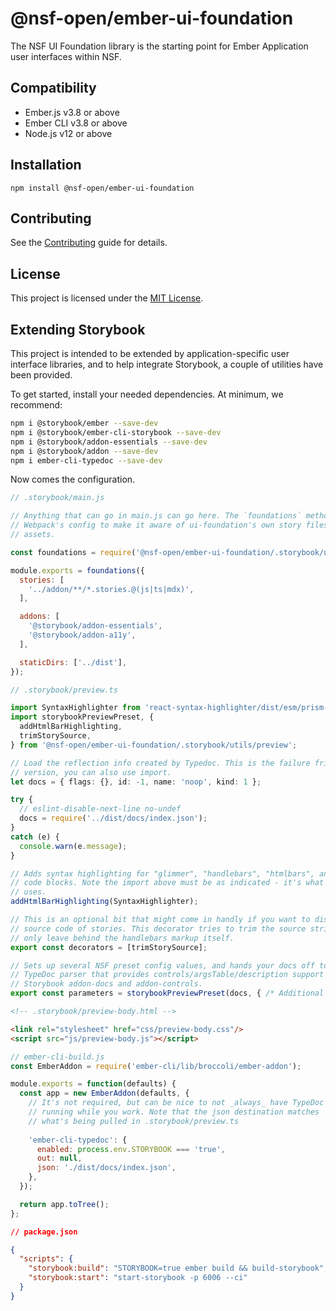 @nsf-open/ember-ui-foundation
==============================================================================

The NSF UI Foundation library is the starting point for Ember Application user interfaces 
within NSF.


Compatibility
------------------------------------------------------------------------------

* Ember.js v3.8 or above
* Ember CLI v3.8 or above
* Node.js v12 or above


Installation
------------------------------------------------------------------------------

```
npm install @nsf-open/ember-ui-foundation
```


Contributing
------------------------------------------------------------------------------

See the [Contributing](CONTRIBUTING.md) guide for details.


License
------------------------------------------------------------------------------

This project is licensed under the [MIT License](LICENSE.md).


Extending Storybook
------------------------------------------------------------------------------
This project is intended to be extended by application-specific user interface libraries, and to
help integrate Storybook, a couple of utilities have been provided.

To get started, install your needed dependencies. At minimum, we recommend:
```bash
npm i @storybook/ember --save-dev
npm i @storybook/ember-cli-storybook --save-dev
npm i @storybook/addon-essentials --save-dev
npm i @storybook/addon --save-dev
npm i ember-cli-typedoc --save-dev
```

Now comes the configuration.

```javascript
// .storybook/main.js

// Anything that can go in main.js can go here. The `foundations` method augments
// Webpack's config to make it aware of ui-foundation's own story files and other
// assets.

const foundations = require('@nsf-open/ember-ui-foundation/.storybook/utils/main');

module.exports = foundations({
  stories: [
    '../addon/**/*.stories.@(js|ts|mdx)',
  ],

  addons: [
    '@storybook/addon-essentials',
    '@storybook/addon-a11y',
  ],

  staticDirs: ['../dist'],
});
```

```typescript
// .storybook/preview.ts

import SyntaxHighlighter from 'react-syntax-highlighter/dist/esm/prism-light';
import storybookPreviewPreset, {
  addHtmlBarHighlighting,
  trimStorySource,
} from '@nsf-open/ember-ui-foundation/.storybook/utils/preview';

// Load the reflection info created by Typedoc. This is the failure friendly 
// version, you can also use import.
let docs = { flags: {}, id: -1, name: 'noop', kind: 1 };

try {
  // eslint-disable-next-line no-undef
  docs = require('../dist/docs/index.json');
}
catch (e) {
  console.warn(e.message);
}

// Adds syntax highlighting for "glimmer", "handlebars", "htmlbars", and "hbs"
// code blocks. Note the import above must be as indicated - it's what Storybook
// uses.
addHtmlBarHighlighting(SyntaxHighlighter);

// This is an optional bit that might come in handly if you want to display the
// source code of stories. This decorator tries to trim the source string to
// only leave behind the handlebars markup itself.
export const decorators = [trimStorySource];

// Sets up several NSF preset config values, and hands your docs off to a custom
// TypeDoc parser that provides controls/argsTable/description support for
// Storybook addon-docs and addon-controls.
export const parameters = storybookPreviewPreset(docs, { /* Additional config */ });
```

```html
<!-- .storybook/preview-body.html -->

<link rel="stylesheet" href="css/preview-body.css"/>
<script src="js/preview-body.js"></script>
```

```javascript
// ember-cli-build.js
const EmberAddon = require('ember-cli/lib/broccoli/ember-addon');

module.exports = function(defaults) {
  const app = new EmberAddon(defaults, {
    // It's not required, but can be nice to not _always_ have TypeDoc
    // running while you work. Note that the json destination matches
    // what's being pulled in .storybook/preview.ts
    
    'ember-cli-typedoc': {
      enabled: process.env.STORYBOOK === 'true',
      out: null,
      json: './dist/docs/index.json',
    },
  });

  return app.toTree();
};
```

```json
// package.json

{
  "scripts": {
    "storybook:build": "STORYBOOK=true ember build && build-storybook",
    "storybook:start": "start-storybook -p 6006 --ci"
  }
}
```
